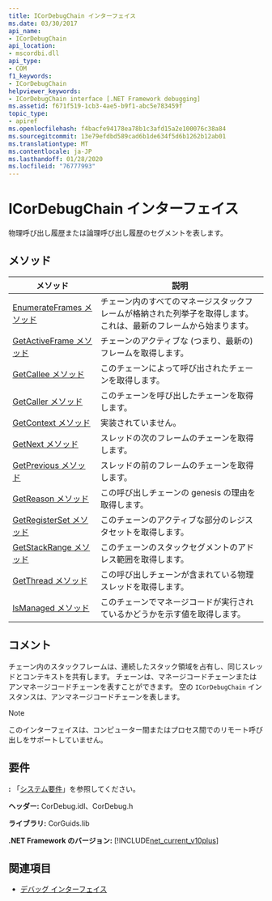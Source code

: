 ```yaml
---
title: ICorDebugChain インターフェイス
ms.date: 03/30/2017
api_name:
- ICorDebugChain
api_location:
- mscordbi.dll
api_type:
- COM
f1_keywords:
- ICorDebugChain
helpviewer_keywords:
- ICorDebugChain interface [.NET Framework debugging]
ms.assetid: f671f519-1cb3-4ae5-b9f1-abc5e783459f
topic_type:
- apiref
ms.openlocfilehash: f4bacfe94178ea78b1c3afd15a2e100076c38a84
ms.sourcegitcommit: 13e79efdbd589cad6b1de634f5d6b1262b12ab01
ms.translationtype: MT
ms.contentlocale: ja-JP
ms.lasthandoff: 01/28/2020
ms.locfileid: "76777993"
---
```

# <a name="icordebugchain-interface"></a>ICorDebugChain インターフェイス

物理呼び出し履歴または論理呼び出し履歴のセグメントを表します。  
  
## <a name="methods"></a>メソッド  
  
|メソッド|説明|  
|------------|-----------------|  
|[EnumerateFrames メソッド](icordebugchain-enumerateframes-method.md)|チェーン内のすべてのマネージスタックフレームが格納された列挙子を取得します。これは、最新のフレームから始まります。|  
|[GetActiveFrame メソッド](icordebugchain-getactiveframe-method.md)|チェーンのアクティブな (つまり、最新の) フレームを取得します。|  
|[GetCallee メソッド](icordebugchain-getcallee-method.md)|このチェーンによって呼び出されたチェーンを取得します。|  
|[GetCaller メソッド](icordebugchain-getcaller-method.md)|このチェーンを呼び出したチェーンを取得します。|  
|[GetContext メソッド](icordebugchain-getcontext-method.md)|実装されていません。|  
|[GetNext メソッド](icordebugchain-getnext-method.md)|スレッドの次のフレームのチェーンを取得します。|  
|[GetPrevious メソッド](icordebugchain-getprevious-method.md)|スレッドの前のフレームのチェーンを取得します。|  
|[GetReason メソッド](icordebugchain-getreason-method.md)|この呼び出しチェーンの genesis の理由を取得します。|  
|[GetRegisterSet メソッド](icordebugchain-getregisterset-method.md)|このチェーンのアクティブな部分のレジスタセットを取得します。|  
|[GetStackRange メソッド](icordebugchain-getstackrange-method.md)|このチェーンのスタックセグメントのアドレス範囲を取得します。|  
|[GetThread メソッド](icordebugchain-getthread-method.md)|この呼び出しチェーンが含まれている物理スレッドを取得します。|  
|[IsManaged メソッド](icordebugchain-ismanaged-method.md)|このチェーンでマネージコードが実行されているかどうかを示す値を取得します。|  
  
## <a name="remarks"></a>コメント  
 チェーン内のスタックフレームは、連続したスタック領域を占有し、同じスレッドとコンテキストを共有します。 チェーンは、マネージコードチェーンまたはアンマネージコードチェーンを表すことができます。 空の `ICorDebugChain` インスタンスは、アンマネージコードチェーンを表します。  
  
> [!NOTE]
> このインターフェイスは、コンピューター間またはプロセス間でのリモート呼び出しをサポートしていません。  
  
## <a name="requirements"></a>要件  
 **:** 「[システム要件](../../../../docs/framework/get-started/system-requirements.md)」を参照してください。  
  
 **ヘッダー:** CorDebug.idl、CorDebug.h  
  
 **ライブラリ:** CorGuids.lib  
  
 **.NET Framework のバージョン:** [!INCLUDE[net_current_v10plus](../../../../includes/net-current-v10plus-md.md)]  
  
## <a name="see-also"></a>関連項目

- [デバッグ インターフェイス](debugging-interfaces.md)
